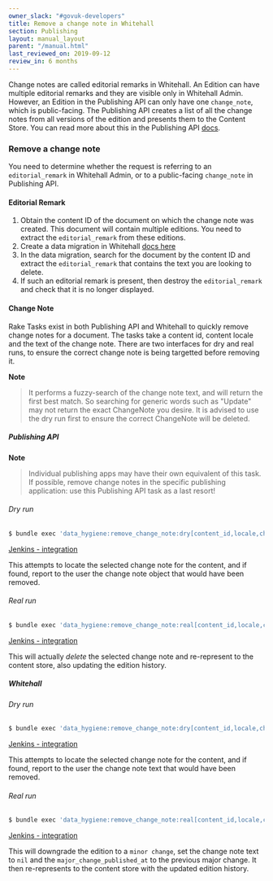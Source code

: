 ```yaml
---
owner_slack: "#govuk-developers"
title: Remove a change note in Whitehall
section: Publishing
layout: manual_layout
parent: "/manual.html"
last_reviewed_on: 2019-09-12
review_in: 6 months
---
```


Change notes are called editorial remarks in Whitehall. An Edition can
have multiple editorial remarks and they are visible only in Whitehall
Admin. However, an Edition in the Publishing API can only have one `change_note`, which is public-facing. The Publishing API creates a list of all the change notes
from all versions of the edition and presents them to the Content Store.
You can read more about this in the Publishing API [docs](https://docs.publishing.service.gov.uk/apis/publishing-api/model.html#changenote).

### Remove a change note

You need to determine whether the request is referring to an `editorial_remark` in Whitehall Admin, or to a public-facing `change_note` in Publishing API.

#### Editorial Remark

1. Obtain the content ID of the document on which the change note was created.
This document will contain multiple editions. You need to extract the
`editorial_remark` from these editions.
1. Create a data migration in Whitehall [docs here](https://github.com/alphagov/whitehall/blob/19cd7d72de32454d532c195f35b027fa1b3ba6ac/db/data_migration/README.md)
1. In the data migration, search for the document by the content ID and
extract the `editorial_remark` that contains the text you are looking to delete.
1. If such an editorial remark is present, then destroy the `editorial_remark`
and check that it is no longer displayed.

#### Change Note

Rake Tasks exist in both Publishing API and Whitehall to quickly remove change notes for a document. The tasks take a content id, content locale and the text of the change note.
There are two interfaces for dry and real runs, to ensure the correct change note is being targetted before removing it.

**Note**
> It performs a fuzzy-search of the change note text, and will return the first best match. So searching for
> generic words such as "Update" may not return the exact ChangeNote you desire. It is advised to use the
> dry run first to ensure the correct ChangeNote will be deleted.

##### Publishing API

**Note**
> Individual publishing apps may have their own equivalent of this task. If possible, remove change notes in the
> specific publishing application: use this Publishing API task as a last resort!

###### Dry run

```bash
$ bundle exec 'data_hygiene:remove_change_note:dry[content_id,locale,change note text]'
```

[Jenkins - integration](https://deploy.integration.publishing.service.gov.uk/job/run-rake-task/parambuild/?delay=0sec&TARGET_APPLICATION=publishing-api&MACHINE_CLASS=publishing_api&RAKE_TASK=%27data_hygiene:remove_change_note:dry[CONTENT_ID,en,CHOSEN%20CHANGE%20NOTE%20TEXT]%27)

This attempts to locate the selected change note for the content, and if found, report to the user the change note object that would have been removed.

###### Real run

```bash
$ bundle exec 'data_hygiene:remove_change_note:real[content_id,locale,change note text]'
```

[Jenkins - integration](https://deploy.integration.publishing.service.gov.uk/job/run-rake-task/parambuild/?delay=0sec&TARGET_APPLICATION=publishing-api&MACHINE_CLASS=publishing_api&RAKE_TASK=%27data_hygiene:remove_change_note:real[CONTENT_ID,en,CHOSEN%20CHANGE%20NOTE%20TEXT]%27)

This will actually *delete* the selected change note and re-represent to the content store, also updating the edition history.

##### Whitehall

###### Dry run

```bash
$ bundle exec 'data_hygiene:remove_change_note:dry[content_id,locale,change note text]'
```

[Jenkins - integration](https://deploy.integration.publishing.service.gov.uk/job/run-rake-task/parambuild/?delay=0sec&TARGET_APPLICATION=whitehall&MACHINE_CLASS=whitehall_backend&RAKE_TASK=%27data_hygiene:remove_change_note:dry[CONTENT_ID,en,CHOSEN%20CHANGE%20NOTE%20TEXT]%27)

This attempts to locate the selected change note for the content, and if found, report to the user the change note text that would have been removed.

###### Real run

```bash
$ bundle exec 'data_hygiene:remove_change_note:real[content_id,locale,change note text]'
```

[Jenkins - integration](https://deploy.integration.publishing.service.gov.uk/job/run-rake-task/parambuild/?delay=0sec&TARGET_APPLICATION=whitehall&MACHINE_CLASS=whitehall_backend&RAKE_TASK=%27data_hygiene:remove_change_note:real[CONTENT_ID,en,CHOSEN%20CHANGE%20NOTE%20TEXT]%27)

This will downgrade the edition to a `minor change`, set the change note text to `nil` and the `major_change_published_at` to the previous major change. It then re-represents to the content store with the updated edition history.
